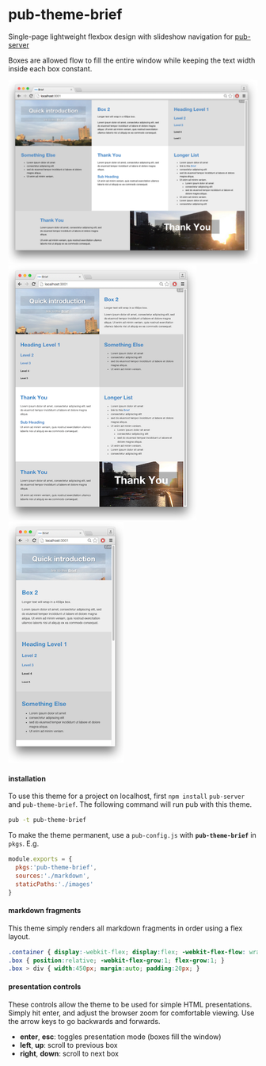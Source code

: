 # pub-theme-brief

Single-page lightweight flexbox design with slideshow navigation for [pub-server](https://github.com/jldec/pub-server)

Boxes are allowed flow to fill the entire window while keeping the text width inside each box constant.

![](/images/screen1.png)
![](/images/screen2.png)
![](/images/screen3.png)

#### installation
To use this theme for a project on localhost, first `npm install` `pub-server` and `pub-theme-brief`. The following command will run pub with this theme.

```sh
pub -t pub-theme-brief
```

To make the theme permanent, use a `pub-config.js` with **`pub-theme-brief`** in `pkgs`. E.g.

```js
module.exports = {
  pkgs:'pub-theme-brief',
  sources:'./markdown',
  staticPaths:'./images'
}
```

#### markdown fragments
This theme simply renders all markdown fragments in order using a flex layout.

```css
.container { display:-webkit-flex; display:flex; -webkit-flex-flow: wrap row; flex-flow: wrap row; }
.box { position:relative; -webkit-flex-grow:1; flex-grow:1; }
.box > div { width:450px; margin:auto; padding:20px; }
```






#### presentation controls
These controls allow the theme to be used for simple HTML presentations. Simply hit enter, and adjust the browser zoom for comfortable viewing. Use the arrow keys to go backwards and forwards.

- **enter**, **esc**: toggles presentation mode (boxes fill the window)
- **left**, **up**: scroll to previous box
- **right**, **down**: scroll to next box
